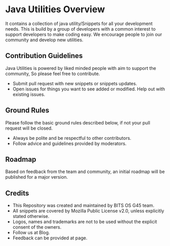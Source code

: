 # **Java Utilities Overview**
It contains a collection of java utility/Snippets for all your development needs. 
This is build by a group of developers with a common interest to support developers to make coding easy. We encourage people to join our community and develop new utilities. 

## **Contribution Guidelines**
Java Utilities is powered by liked minded people with aim to support the community, So please feel free to contribute. 
* Submit pull request with new snippets or snippets updates. 
* Open issues for things you want to see added or modified. Help out with existing issues. 

## **Ground Rules**
Please follow the basic ground rules described below, if not your pull request will be closed. 
* Always be polite and be respectful to other contributors.
* Follow advice and guidelines provided by moderators.

## **Roadmap**
Based on feedback from the team and community, an initial roadmap will be published for a major version. 

## **Credits**
* This Repository was created and maintained by BITS OS G45 team. 
* All snippets are covered by Mozilla Public License v2.0, unless explicitly stated otherwise. 
* Logos, names and trademarks are not to be used without the explicit consent of the owners.
* Follow us at Blog. 
* Feedback can be provided at page. 
